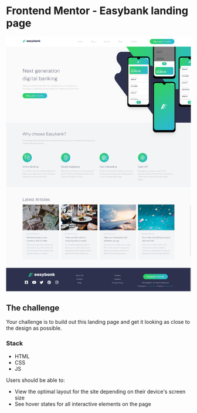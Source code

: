 # Frontend Mentor - Easybank landing page

![Design preview for the Easybank landing page coding challenge](./design/Easybank-landing-page-desktop.png)
## The challenge

Your challenge is to build out this landing page and get it looking as close to the design as possible.

### Stack
- HTML  
- CSS 
- JS

Users should be able to:

- View the optimal layout for the site depending on their device's screen size
- See hover states for all interactive elements on the page
